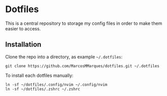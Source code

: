 # Dotfiles
This is a central repository to storage my config files in order to make them easier to access.

## Installation
Clone the repo into a directory, as example `~/.dotfiles`:

```
git clone https://github.com/MarcosMMarques/dotfiles.git ~/.dotfiles
```
To install each dotfiles manually:

```
ln -sf ~/dotfiles/.config/nvim ~/.config/nvim
ln -sf ~/dotfiles/.zshrc ~/.zshrc
```

